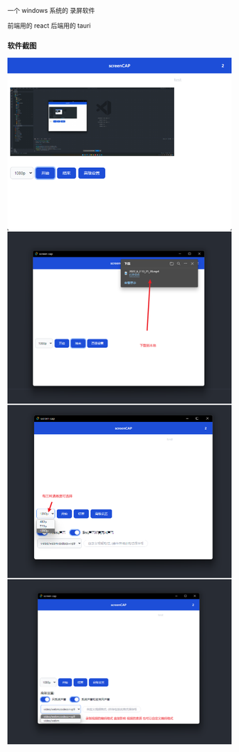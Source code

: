 一个 windows 系统的 录屏软件

前端用的 react 后端用的 tauri

### 软件截图

![](./md/1.png)
![](./md/5.png)
![](./md/3.png)
![](./md/4.png)
